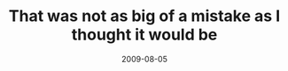 ---
layout: base.njk
title : 'That was not as big of a mistake as I thought it would be' 
view_title : 'That was not as big of a mistake as I thought it would be' 
year : '2009' 
date : '2009-08-05' 
img_file : '/drawing/thatwasnotasbigamistakeasithoughtitwouldbe.png' 
html_file : 'thatwasnotasbigamistakeasithoughtitwouldbe' 
next_html : 'thankyou2.html' 
year_order : '214' 
permalink : "title/{{html_file}}.html"
---